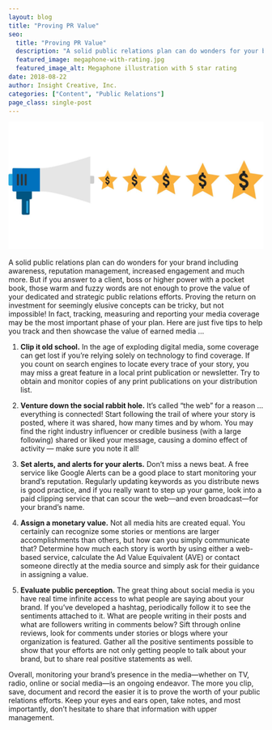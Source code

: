 ```yaml
---
layout: blog
title: "Proving PR Value"
seo:
  title: "Proving PR Value"
  description: "A solid public relations plan can do wonders for your brand including reputation management, increased engagement, brand awareness and much more."
  featured_image: megaphone-with-rating.jpg
  featured_image_alt: Megaphone illustration with 5 star rating
date: 2018-08-22
author: Insight Creative, Inc.
categories: ["Content", "Public Relations"]
page_class: single-post
---
```


![Megaphone illustration with 5 star rating](megaphone-with-rating.jpg)

A solid public relations plan can do wonders for your brand including awareness, reputation management, increased engagement and much more. But if you answer to a client, boss or higher power with a pocket book, those warm and fuzzy words are not enough to prove the value of your dedicated and strategic public relations efforts. Proving the return on investment for seemingly elusive concepts can be tricky, but not impossible! In fact, tracking, measuring and reporting your media coverage may be the most important phase of your plan. Here are just five tips to help you track and then showcase the value of earned media …

1. **Clip it old school.** In the age of exploding digital media, some coverage can get lost if you’re relying solely on technology to find coverage. If you count on search engines to locate every trace of your story, you may miss a great feature in a local print publication or newsletter. Try to obtain and monitor copies of any print publications on your distribution list.

2. **Venture down the social rabbit hole.** It’s called “the web” for a reason … everything is connected! Start following the trail of where your story is posted, where it was shared, how many times and by whom. You may find the right industry influencer or credible business (with a large following) shared or liked your message, causing a domino effect of activity — make sure you note it all!

3. **Set alerts, and alerts for your alerts.** Don’t miss a news beat. A free service like Google Alerts can be a good place to start monitoring your brand’s reputation. Regularly updating keywords as you distribute news is good practice, and if you really want to step up your game, look into a paid clipping service that can scour the web—and even broadcast—for your brand’s name.

4. **Assign a monetary value.** Not all media hits are created equal. You certainly can recognize some stories or mentions are larger accomplishments than others, but how can you simply communicate that? Determine how much each story is worth by using either a web-based service, calculate the Ad Value Equivalent (AVE) or contact someone directly at the media source and simply ask for their guidance in assigning a value.

5. **Evaluate public perception.** The great thing about social media is you have real time infinite access to what people are saying about your brand. If you’ve developed a hashtag, periodically follow it to see the sentiments attached to it. What are people writing in their posts and what are followers writing in comments below? Sift through online reviews, look for comments under stories or blogs where your organization is featured. Gather all the positive sentiments possible to show that your efforts are not only getting people to talk about your brand, but to share real positive statements as well.

Overall, monitoring your brand’s presence in the media—whether on TV, radio, online or social media—is an ongoing endeavor. The more you clip, save, document and record the easier it is to prove the worth of your public relations efforts. Keep your eyes and ears open, take notes, and most importantly, don’t hesitate to share that information with upper management.
